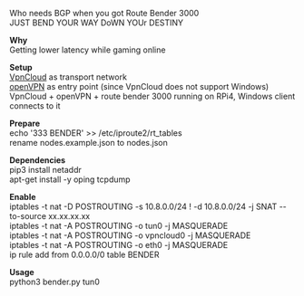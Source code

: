 Who needs BGP when you got Route Bender 3000<br />
JUST BEND YOUR WAY DoWN YOUr DESTINY

**Why**<br />
Getting lower latency while gaming online

**Setup**<br />
[VpnCloud](https://github.com/dswd/vpncloud) as transport network<br />
[openVPN](https://github.com/Nyr/openvpn-install) as entry point (since VpnCloud does not support Windows)<br />
VpnCloud + openVPN + route bender 3000 running on RPi4, Windows client connects to it

**Prepare**<br />
echo '333 BENDER' >> /etc/iproute2/rt_tables<br />
rename nodes.example.json to nodes.json

**Dependencies**<br />
pip3 install netaddr<br />
apt-get install -y oping tcpdump

**Enable**<br />
iptables -t nat -D POSTROUTING -s 10.8.0.0/24 ! -d 10.8.0.0/24 -j SNAT --to-source xx.xx.xx.xx<br />
iptables -t nat -A POSTROUTING -o tun0 -j MASQUERADE<br />
iptables -t nat -A POSTROUTING -o vpncloud0 -j MASQUERADE<br />
iptables -t nat -A POSTROUTING -o eth0 -j MASQUERADE<br />
ip rule add from 0.0.0.0/0 table BENDER<br />

**Usage**<br />
python3 bender.py tun0
